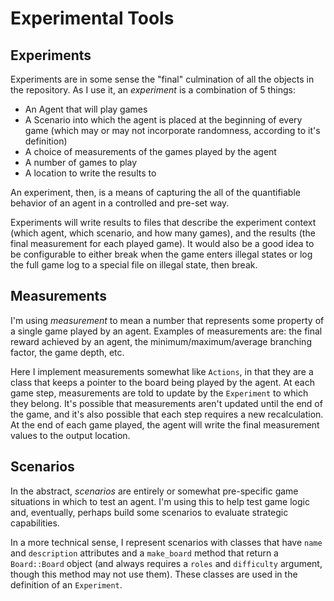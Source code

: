 # Experimental Tools #

## Experiments ##

Experiments are in some sense the "final" culmination of all the objects in the repository. As I use it, an _experiment_ is a combination of 5 things:
- An Agent that will play games
- A Scenario into which the agent is placed at the beginning of every game (which may or may not incorporate randomness, according to it's definition)
- A choice of measurements of the games played by the agent 
- A number of games to play
- A location to write the results to

An experiment, then, is a means of capturing the all of the quantifiable behavior of an agent in a controlled and pre-set way. 

Experiments will write results to files that describe the experiment context (which agent, which scenario, and how many games), and the results (the final measurement for each played game). It would also be a good idea to be configurable to either break when the game enters illegal states or log the full game log to a special file on illegal state, then break.

## Measurements ##

I'm using _measurement_ to mean a number that represents some property of a single game played by an agent. Examples of measurements are: the final reward achieved by an agent, the minimum/maximum/average branching factor, the game depth, etc. 

Here I implement measurements somewhat like `Actions`, in that they are a class that keeps a pointer to the board being played by the agent. At each game step, measurements are told to update by the `Experiment` to which they belong. It's possible that measurements aren't updated until the end of the game, and it's also possible that each step requires a new recalculation. At the end of each game played, the agent will write the final measurement values to the output location.

## Scenarios ##

In the abstract, _scenarios_ are entirely or somewhat pre-specific game situations in which to test an agent. I'm using this to help test game logic and, eventually, perhaps build some scenarios to evaluate strategic capabilities.

In a more technical sense, I represent scenarios with classes that have `name` and `description` attributes and a `make_board` method that return a `Board::Board` object (and always requires a `roles` and `difficulty` argument, though this method may not use them). These classes are used in the definition of an `Experiment`.

